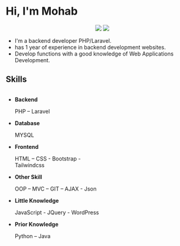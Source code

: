 <h1>Hi, I'm Mohab</h1>
<p align="center">
  <span>
    <a href="https://www.linkedin.com/in/mohab-mamdouh-9307a57b/"><img src="https://img.shields.io/badge/LinkedIn-0077B5?style=for-the-badge&logo=linkedin&logoColor=white"/></a>
  </span>
  <span>
    <a href="http://mohablog.herokuapp.com/"><img src="https://img.shields.io/badge/mySite-red?style=for-the-badge&logo=appveyor&logoColor=white"/></a>
  </span>
</p>

<div>
  <ul>
    <li>I'm a backend developer PHP/Laravel.</li>
    <li>has 1 year of experience in backend development websites.</li>
    <li>Develop functions with a good knowledge of Web Applications Development.</li>
  </ul>
</div>

<div>
  <h2>Skills</h2>
  <ul style="float: left; width: 50%;">
    <li>
      <b>Backend</b><br>
      <p>PHP – Laravel</p>
    </li>
    <li>
      <b>Database</b><br>
      <p>MYSQL</p>
    </li>
    <li>
      <b>Frontend</b><br>
      <p>HTML – CSS - Bootstrap - Tailwindcss</p>
    </li>
    <li>
      <b>Other Skill</b><br>
      <p>OOP – MVC – GIT – AJAX - Json</p>
    </li>
    <li>
      <b>Little Knowledge</b><br>
      <p>JavaScript - JQuery - WordPress</p>
    </li>
    <li>
      <b>Prior Knowledge</b><br>
      <p>Python – Java </p>
    </li>
  </ul>
</div>
